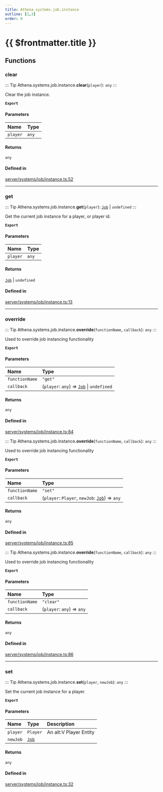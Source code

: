 ```yaml
---
title: Athena.systems.job.instance
outline: [1,3]
order: 0
---
```


# {{ $frontmatter.title }}


## Functions

### clear

::: Tip
Athena.systems.job.instance.**clear**(`player`): `any`
:::

Clear the job instance.

**`Export`**

#### Parameters

| Name | Type |
| :------ | :------ |
| `player` | `any` |

#### Returns

`any`

#### Defined in

[server/systems/job/instance.ts:52](https://github.com/Stuyk/altv-athena/blob/6013452/src/core/server/systems/job/instance.ts#L52)

___

### get

::: Tip
Athena.systems.job.instance.**get**(`player`): [`Job`](../classes/server_systems_job_system_Job.md) \| `undefined`
:::

Get the current job instance for a player, or player id.

**`Export`**

#### Parameters

| Name | Type |
| :------ | :------ |
| `player` | `any` |

#### Returns

[`Job`](../classes/server_systems_job_system_Job.md) \| `undefined`

#### Defined in

[server/systems/job/instance.ts:13](https://github.com/Stuyk/altv-athena/blob/6013452/src/core/server/systems/job/instance.ts#L13)

___

### override

::: Tip
Athena.systems.job.instance.**override**(`functionName`, `callback`): `any`
:::

Used to override job instancing functionality

**`Export`**

#### Parameters

| Name | Type |
| :------ | :------ |
| `functionName` | ``"get"`` |
| `callback` | (`player`: `any`) => [`Job`](../classes/server_systems_job_system_Job.md) \| `undefined` |

#### Returns

`any`

#### Defined in

[server/systems/job/instance.ts:84](https://github.com/Stuyk/altv-athena/blob/6013452/src/core/server/systems/job/instance.ts#L84)

::: Tip
Athena.systems.job.instance.**override**(`functionName`, `callback`): `any`
:::

Used to override job instancing functionality

**`Export`**

#### Parameters

| Name | Type |
| :------ | :------ |
| `functionName` | ``"set"`` |
| `callback` | (`player`: `Player`, `newJob`: [`Job`](../classes/server_systems_job_system_Job.md)) => `any` |

#### Returns

`any`

#### Defined in

[server/systems/job/instance.ts:85](https://github.com/Stuyk/altv-athena/blob/6013452/src/core/server/systems/job/instance.ts#L85)

::: Tip
Athena.systems.job.instance.**override**(`functionName`, `callback`): `any`
:::

Used to override job instancing functionality

**`Export`**

#### Parameters

| Name | Type |
| :------ | :------ |
| `functionName` | ``"clear"`` |
| `callback` | (`player`: `any`) => `any` |

#### Returns

`any`

#### Defined in

[server/systems/job/instance.ts:86](https://github.com/Stuyk/altv-athena/blob/6013452/src/core/server/systems/job/instance.ts#L86)

___

### set

::: Tip
Athena.systems.job.instance.**set**(`player`, `newJob`): `any`
:::

Set the current job instance for a player.

**`Export`**

#### Parameters

| Name | Type | Description |
| :------ | :------ | :------ |
| `player` | `Player` | An alt:V Player Entity |
| `newJob` | [`Job`](../classes/server_systems_job_system_Job.md) |  |

#### Returns

`any`

#### Defined in

[server/systems/job/instance.ts:32](https://github.com/Stuyk/altv-athena/blob/6013452/src/core/server/systems/job/instance.ts#L32)
